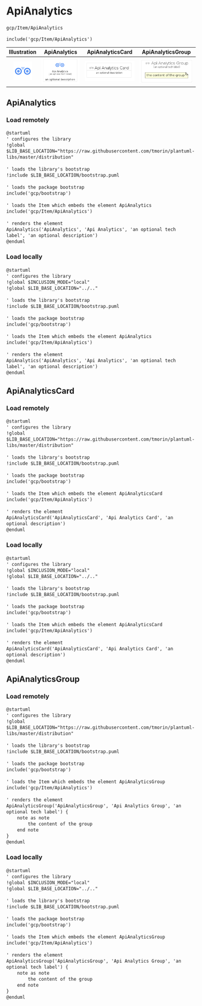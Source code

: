 # ApiAnalytics


```text
gcp/Item/ApiAnalytics
```

```text
include('gcp/Item/ApiAnalytics')
```



| Illustration | ApiAnalytics | ApiAnalyticsCard | ApiAnalyticsGroup |
| :---: | :---: | :---: | :---: |
| ![illustration for Illustration](../../gcp/Item/ApiAnalytics.png) | ![illustration for ApiAnalytics](../../gcp/Item/ApiAnalytics.Local.png) | ![illustration for ApiAnalyticsCard](../../gcp/Item/ApiAnalyticsCard.Local.png) | ![illustration for ApiAnalyticsGroup](../../gcp/Item/ApiAnalyticsGroup.Local.png) |




## ApiAnalytics

### Load remotely
```plantuml
@startuml
' configures the library
!global $LIB_BASE_LOCATION="https://raw.githubusercontent.com/tmorin/plantuml-libs/master/distribution"

' loads the library's bootstrap
!include $LIB_BASE_LOCATION/bootstrap.puml

' loads the package bootstrap
include('gcp/bootstrap')

' loads the Item which embeds the element ApiAnalytics
include('gcp/Item/ApiAnalytics')

' renders the element
ApiAnalytics('ApiAnalytics', 'Api Analytics', 'an optional tech label', 'an optional description')
@enduml
```

### Load locally
```plantuml
@startuml
' configures the library
!global $INCLUSION_MODE="local"
!global $LIB_BASE_LOCATION="../.."

' loads the library's bootstrap
!include $LIB_BASE_LOCATION/bootstrap.puml

' loads the package bootstrap
include('gcp/bootstrap')

' loads the Item which embeds the element ApiAnalytics
include('gcp/Item/ApiAnalytics')

' renders the element
ApiAnalytics('ApiAnalytics', 'Api Analytics', 'an optional tech label', 'an optional description')
@enduml
```

## ApiAnalyticsCard

### Load remotely
```plantuml
@startuml
' configures the library
!global $LIB_BASE_LOCATION="https://raw.githubusercontent.com/tmorin/plantuml-libs/master/distribution"

' loads the library's bootstrap
!include $LIB_BASE_LOCATION/bootstrap.puml

' loads the package bootstrap
include('gcp/bootstrap')

' loads the Item which embeds the element ApiAnalyticsCard
include('gcp/Item/ApiAnalytics')

' renders the element
ApiAnalyticsCard('ApiAnalyticsCard', 'Api Analytics Card', 'an optional description')
@enduml
```

### Load locally
```plantuml
@startuml
' configures the library
!global $INCLUSION_MODE="local"
!global $LIB_BASE_LOCATION="../.."

' loads the library's bootstrap
!include $LIB_BASE_LOCATION/bootstrap.puml

' loads the package bootstrap
include('gcp/bootstrap')

' loads the Item which embeds the element ApiAnalyticsCard
include('gcp/Item/ApiAnalytics')

' renders the element
ApiAnalyticsCard('ApiAnalyticsCard', 'Api Analytics Card', 'an optional description')
@enduml
```

## ApiAnalyticsGroup

### Load remotely
```plantuml
@startuml
' configures the library
!global $LIB_BASE_LOCATION="https://raw.githubusercontent.com/tmorin/plantuml-libs/master/distribution"

' loads the library's bootstrap
!include $LIB_BASE_LOCATION/bootstrap.puml

' loads the package bootstrap
include('gcp/bootstrap')

' loads the Item which embeds the element ApiAnalyticsGroup
include('gcp/Item/ApiAnalytics')

' renders the element
ApiAnalyticsGroup('ApiAnalyticsGroup', 'Api Analytics Group', 'an optional tech label') {
    note as note
        the content of the group
    end note
}
@enduml
```

### Load locally
```plantuml
@startuml
' configures the library
!global $INCLUSION_MODE="local"
!global $LIB_BASE_LOCATION="../.."

' loads the library's bootstrap
!include $LIB_BASE_LOCATION/bootstrap.puml

' loads the package bootstrap
include('gcp/bootstrap')

' loads the Item which embeds the element ApiAnalyticsGroup
include('gcp/Item/ApiAnalytics')

' renders the element
ApiAnalyticsGroup('ApiAnalyticsGroup', 'Api Analytics Group', 'an optional tech label') {
    note as note
        the content of the group
    end note
}
@enduml
```

